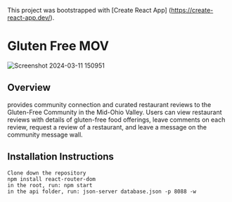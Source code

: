 This project was bootstrapped with [Create React App] (https://create-react-app.dev/).

# Gluten Free MOV
![Screenshot 2024-03-11 150951](https://github.com/CalBoyt/Gluten-Free-MOV/assets/143360446/05d51f6c-4def-4f3f-87fa-01a71d0ea9f4)

## Overview
provides community connection and curated restaurant reviews to the Gluten-Free Community in the Mid-Ohio Valley. Users can view restaurant reviews with details of gluten-free food offerings, leave comments on each review, request a review of a restaurant, and leave a message on the community message wall.

## Installation Instructions
```
Clone down the repository
npm install react-router-dom 
in the root, run: npm start
in the api folder, run: json-server database.json -p 8088 -w
```


